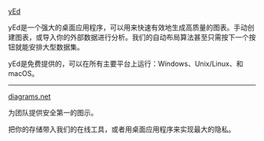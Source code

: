 [yEd](https://www.yworks.com/products/yed)

yEd是一个强大的桌面应用程序，可以用来快速有效地生成高质量的图表。手动创建图表，或导入你的外部数据进行分析。我们的自动布局算法甚至只需按下一个按钮就能安排大型数据集。

yEd是免费提供的，可以在所有主要平台上运行：Windows、Unix/Linux、和macOS。

*****

[diagrams.net](https://www.diagrams.net/)

为团队提供安全第一的图示。

把你的存储带入我们的在线工具，或者用桌面应用程序来实现最大的隐私。